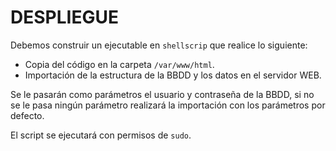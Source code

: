 # DESPLIEGUE

Debemos construir un ejecutable en `shellscrip` que realice lo siguiente:

- Copia del código en la carpeta `/var/www/html`.
- Importación de la estructura de la BBDD y los datos en el servidor WEB.

Se le pasarán como parámetros el usuario y contraseña de la BBDD, si no se le pasa ningún parámetro realizará la importación con los parámetros por defecto.

El script se ejecutará con permisos de `sudo`.